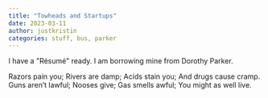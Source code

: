```yaml
---
title: "Towheads and Startups"
date: 2023-03-11
author: justkristin
categories: stuff, bus, parker
---
```


I have a "Résumé" ready. I am borrowing mine from Dorothy Parker.

Razors pain you;
Rivers are damp;
Acids stain you;
And drugs cause cramp.
Guns aren’t lawful;
Nooses give;
Gas smells awful;
You might as well live.
